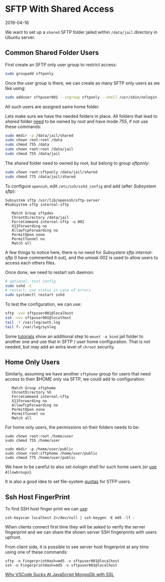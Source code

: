 # SFTP With Shared Access

2019-04-16

<!--- tags: linux devops -->

We want to set up a `shared` SFTP folder jailed within `/data/jail` directory in Ubuntu server. 

## Common Shared Folder Users

First create an SFTP only user group to restrict access:

```bash
sudo groupadd sftponly
```

Once the user group is there, we can create as many SFTP only users as we like using:

```bash
sudo adduser sftpuser001 --ingroup sftponly --shell /usr/sbin/nologin --home /data/jail/shared --no-create-home
```

All such users are assigned same home folder.

Lets make sure we have the needed folders in place. All folders that lead to *shared* folder [need](https://man.openbsd.org/sshd_config#ChrootDirectory) to be owned by *root* and have mode *755*, if not use these commands:

```bash
sudo mkdir -p /data/jail/shared
sudo chown root:root /data
sudo chmod 755 /data
sudo chown root:root /data/jail
sudo chmod 755 /data/jail
```

The *shared* folder need to owned by *root*, but belong to group *sftponly*:

```bash
sudo chown root:sftponly /data/jail/shared
sudo chmod 775 /data/jail/shared
```

To configure `openssh`, edit `/etc/ssh/sshd_config` and add (after *Subsystem sftp*):

```
Subsystem sftp /usr/lib/openssh/sftp-server
#Subsystem sftp internal-sftp

   Match Group sftpdev
   ChrootDirectory /data/jail
   ForceCommand internal-sftp -u 002
   X11Forwarding no
   AllowTcpForwarding no
   PermitOpen none
   PermitTunnel no
   Match all
```

A few things to notice here, there is no need for *Subsystem sftp internal-sftp* (I have commented it out), and the *umask* 002 is used to allow users to access each others files. 

Once done, we need to restart ssh daemon:

```bash
# optional, test config
sudo sshd -t
# restart, use status in case of errors
sudo systemctl restart sshd
```

To test the configuration, we can use:

```bash
sftp -vvv sftpuser001@localhost
ssh -vvv sftpuser001@localhost
tail -f /var/log/auth.log
tail f- /var/log/syslog
```

Some [tutorials](https://wiki.archlinux.org/index.php/SFTP_chroot) show an additional step to `mount -o bind` jail folder to another one and use that in SFTP / user home configuration. That is not needed, but may add an extra level of `chroot` security.

## Home Only Users

Similarly, assuming we have another `sftphome` group for users that need access to their $HOME only via SFTP, we could add to configuration:

```
   Match Group sftphome
   ChrootDirectory %h
   ForceCommand internal-sftp
   X11Forwarding no
   AllowTcpForwarding no
   PermitOpen none
   PermitTunnel no
   Match all
```

For home only *user*s, the permissions on their folders needs to be:

```
sudo chown root:root /home/user
sudo chmod 755 /home/user 

sudo mkdir -p /home/user/public
sudo chown root:sftphome /home/user/public
sudo chmod 775 /home/user/public
```

We have to be careful to also set *nologin* shell for such home users (or [use](https://askubuntu.com/questions/49271/how-to-setup-a-sftp-server-with-users-chrooted-in-their-home-directories) `AllowGroups`).

It is also a good idea to set file-system [quotas](https://www.digitalocean.com/community/tutorials/how-to-set-filesystem-quotas-on-ubuntu-18-04) for STFP users.

## Ssh Host FingerPrint

To find SSH host finger print we can [use](https://unix.stackexchange.com/questions/126908/get-ssh-server-key-fingerprint):

```
ssh-keyscan localhost 2>/dev/null | ssh-keygen -E md5 -lf -
```

When clients connect first time they will be asked to verify the server fingerprint and we can share the shown server SSH fingerprints with users upfront.

From client side, it is possible to see server host fingerprint at any time using one of these commands:

```
sftp -o FingerprintHash=md5 -v sftpuser001@localhost
ssh -o FingerprintHash=md5 -v sftpuser001@localhost
```

<ins class='nfooter'><a rel='prev' id='fprev' href='#blog/2019/2019-04-17-Why-VSCode-Sucks-At-JavaScript.md'>Why VSCode Sucks At JavaScript</a> <a rel='next' id='fnext' href='#blog/2019/2019-03-25-MongoDb-with-SSL.md'>MongoDb with SSL</a></ins>
